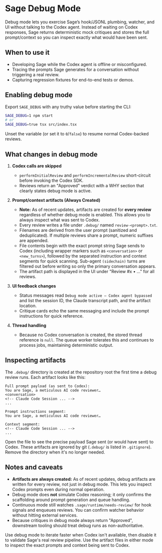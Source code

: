 # Sage Debug Mode

Debug mode lets you exercise Sage’s hook/JSONL plumbing, watcher, and UI without talking to the Codex agent. Instead of waiting on Codex responses, Sage returns deterministic mock critiques and stores the full prompt/context so you can inspect exactly what would have been sent.

## When to use it

- Developing Sage while the Codex agent is offline or misconfigured.
- Tracing the prompts Sage generates for a conversation without triggering a real review.
- Capturing regression fixtures for end-to-end tests or demos.

## Enabling debug mode

Export `SAGE_DEBUG` with any truthy value before starting the CLI:

```bash
SAGE_DEBUG=1 npm start
# or
SAGE_DEBUG=true tsx src/index.tsx
```

Unset the variable (or set it to `0`/`false`) to resume normal Codex-backed reviews.

## What changes in debug mode

1. **Codex calls are skipped**
   - `performInitialReview` and `performIncrementalReview` short-circuit before invoking the Codex SDK.
   - Reviews return an "Approved" verdict with a WHY section that clearly states debug mode is active.

2. **Prompt/context artifacts (Always Created)**
   - **Note:** As of recent updates, artifacts are created for **every review** regardless of whether debug mode is enabled. This allows you to always inspect what was sent to Codex.
   - Every review writes a file under `.debug/` named `review-<prompt>.txt`.
   - Filenames are derived from the user prompt (sanitized and deduplicated). If multiple reviews share a prompt, numeric suffixes are appended.
   - File contents begin with the exact prompt string Sage sends to Codex (including wrapper markers such as `<conversation>` or `<new_turns>`), followed by the separated instruction and context segments for quick scanning. Sub-agent `(sidechain)` turns are filtered out before writing so only the primary conversation appears.
   - The artifact path is displayed in the UI under "Review #x • ..." for all reviews.

3. **UI feedback changes**
   - Status messages read `Debug mode active — Codex agent bypassed` and list the session ID, the Claude transcript path, and the artifact location.
   - Critique cards echo the same messaging and include the prompt instructions for quick reference.

4. **Thread handling**
   - Because no Codex conversation is created, the stored thread reference is `null`. The queue worker tolerates this and continues to process jobs, maintaining deterministic output.

## Inspecting artifacts

The `.debug/` directory is created at the repository root the first time a debug review runs. Each artifact looks like this:

```
Full prompt payload (as sent to Codex):
You are Sage, a meticulous AI code reviewer…
<conversation>
<!-- Claude Code Session ... -->
...

Prompt instructions segment:
You are Sage, a meticulous AI code reviewer…

Context segment:
<!-- Claude Code Session ... -->
...
```

Open the file to see the precise payload Sage sent (or would have sent) to Codex. These artifacts are ignored by git (`.debug/` is listed in `.gitignore`). Remove the directory when it's no longer needed.

## Notes and caveats

- **Artifacts are always created:** As of recent updates, debug artifacts are written for every review, not just in debug mode. This lets you inspect Codex prompts even during normal operation.
- Debug mode does **not** simulate Codex reasoning; it only confirms the scaffolding around prompt generation and queue handling.
- Continuous mode still watches `.sage/runtime/needs-review/` for hook signals and enqueues reviews. You can confirm watcher behavior without hitting external services.
- Because critiques in debug mode always return "Approved", downstream tooling should treat debug runs as non-authoritative.

Use debug mode to iterate faster when Codex isn't available, then disable it to validate Sage's real review pipeline. Use the artifact files in either mode to inspect the exact prompts and context being sent to Codex.
